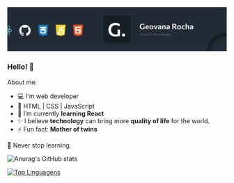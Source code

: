 <img src="https://github.com/geovanarochamp/geovanarochamp/blob/main/cover.png?raw=true">

### Hello! 👋

About me:

- 💻 I'm web developer
- 🚀 HTML | CSS | JavaScript
- 🌱 I’m currently <b>learning React</b>
- ✨ I believe <b>technology</b> can bring more <b>quality of life</b> for the world.
- ⚡ Fun fact: <b>Mother of twins</b>

📖 Never stop learning.

![Anurag's GitHub stats](https://github-readme-stats.vercel.app/api?username=geovanarochamp&show_icons=true&theme=transparent)


[![Top Linguagens](https://github-readme-stats.vercel.app/api/top-langs/?username=geovanarochamp&layout=compact&theme=transparent)](https://github.com/geovanarochamp/github-readme-stats)
